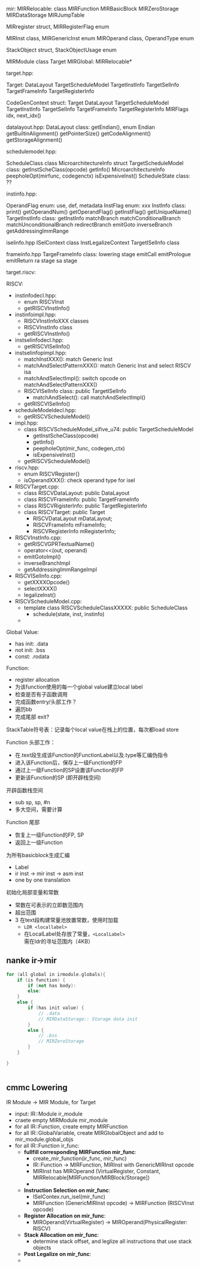 mir:
MIRRelocable: class
    MIRFunction
    MIRBasicBlock
    MIRZeroStorage
    MIRDataStorage
    MIRJumpTable

MIRregister struct, MIRRegisterFlag enum

MIRInst class, MIRGenericInst enum
    MIROperand class, OperandType enum
    

StackObject struct, StackObjectUsage enum

MIRModule class
    Target
    MIRGlobal: MIRRelocable*

target.hpp:

Target:
    DataLayout
    TargetScheduleModel
    TargetInstInfo
    TargetSelInfo
    TargetFrameInfo
    TargetRegisterInfo

CodeGenContext struct:
    Target
    DataLayout
    TargetScheduleModel
    TargetInstInfo
    TargetSelInfo
    TargetFrameInfo
    TargetRegisterInfo
    MIRFlags
    idx, next_idx()

datalayout.hpp:
DataLayout class:
    getEndian(), enum Endian
    getBuiltinAlignment()
    getPointerSize()
    getCodeAlignment()
    getStorageAlignment()

schedulemodel.hpp:

ScheduleClass class
MicroarchitectureInfo struct
TargetScheduleModel class:
    getInstScheClass(opcode)
    getInfo() MicroarchitectureInfo
    peepholeOpt(mirfunc, codegenctx)
    isExpensiveInst()
ScheduleState class:
    ??

instinfo.hpp:

OperandFlag enum: use, def, metadata
InstFlag enum: xxx
InstInfo class:
    print() 
    getOperandNum()
    getOperandFlag()
    getInstFlag()
    getUniqueName()
TargetInstInfo class:
    getInstInfo
    matchBranch
    matchConditionalBranch
    matchUnconditionalBranch
    redirectBranch
    emitGoto
    inverseBranch
    getAddressingImmRange

iselinfo.hpp
ISelContext class
InstLegalizeContext
TargetISelInfo class

frameinfo.hpp
TargeFrameInfo class:
    lowering stage
        emitCall
        emitPrologue
        emitReturn
    ra stage
    sa stage

target.riscv:


RISCV:
- instinfodecl.hpp:
  - enum RISCVInst
  - getRISCVInstInfo()
- instinfoimpl.hpp:
  - RISCVInstInfoXXX classes
  - RISCVInstInfo class 
  - getRISCVInstInfo()
- instselinfodecl.hpp:
  - getRISCVISelInfo()
- instselinfopimpl.hpp:
  - matchInstXXX(): match Generic Inst
  - matchAndSelectPatternXXX(): match Generic Inst and select RISCV isa
  - matchAndSelectImpl(): switch opcode on matchAndSelectPatternXXX()
  - RISCVISelInfo class: public TargetISelInfo
    - matchAndSelect(): call matchAndSelectImpl()
  - getRISCVISelInfo()
- scheduleModeldecl.hpp:
  - getRISCVScheduleModel()
- impl.hpp:
  - class RISCVScheduleModel_sifive_u74: public TargetScheduleModel
    - getInstScheClass(opcode)
    - getInfo()
    - peepholeOpt(mir_func, codegen_ctx)
    - isExpensiveInst()
  - getRISCVScheduleModel()
- riscv.hpp:
  - enum RISCVRegister{}
  - isOperandXXX(): check operand type for isel
- RISCVTarget.cpp:
  - class RISCVDataLayout: public DataLayout
  - class RISCVFrameInfo: public TargetFrameInfo
  - class RISCVRigisterInfo: public TargetRegisterInfo
  - class RISCVTarget: public Target
    - RISCVDataLayout mDataLayout;
    - RISCVFrameInfo mFrameInfo;
    - RISCVRegisterInfo mRegisterInfo;
- RISCVInstInfo.cpp:
  - getRISCVGPRTextualName()
  - operator<<(out, operand)
  - emitGotoImpl()
  - inverseBranchImpl
  - getAddressingImmRangeImpl
- RISCVISelInfo.cpp:
  - getXXXXOpcode()
  - selectXXXX()
  - legalizeInst()
- RISCVScheduleModel.cpp:
  - template class RISCVScheduleClassXXXXX: public ScheduleClass
    - schedule(state, inst, instinfo)
  - 
Global Value:

- has init: .data
- not init: .bss
- const: .rodata

Function:

- register allocation
- 为该function使用的每一个global value建立local label
- 检查是否有子函数调用
- 完成函数entry/头部工作？
- 遍历bb
- 完成尾部 exit?

StackTable符号表：记录每个local value在栈上的位置，每次都load store

Function 头部工作：
- 在.text段生成该Function的FunctionLabel以及.type等汇编伪指令
- 进入该Function后，保存上一级Function的FP
- 通过上一级Function的SP设置该Function的FP
- 更新该Function的SP (即开辟栈空间)

开辟函数栈空间
- sub sp, sp, #n
- 多大空间，需要计算

Function 尾部
- 恢复上一级Function的FP, SP
- 返回上一级Function

为所有basicblock生成汇编
- Label
- ir inst -> mir inst -> asm inst
- one by one translation

初始化局部变量和常数
- 常数在可表示的立即数范围内
- 超出范围
- 3 在text段构建常量池放置常数，使用时加载
  - `LDR <locallabel>`
  - 在LocalLabel处存放了常量，`<LocalLabel>` 需在ldr的寻址范围内（4KB）

## nanke ir->mir

```c++
for (all global in irmodule.globals){
    if (is function) {
        if (not has body): 
        else: 
    }
    else {
        if (has init value) {
            // .data
            // MIRDataStorage:: Storage data init
        }
        else {
            // .bss
            // MIRZeroStorage
        } 
    }

}
        
```

## cmmc Lowering

IR Module -> MIR Module, for Target
- input: IR::Module ir_module
- craete empty MIRModule mir_module
- for all IR::Function, create empty MIRFunction
- for all IR::GlobalVariable, create MIRGlobalObject and add to mir_module.global_objs
- for all IR::Function ir_func:
  - **fullfill corresponding MIRFunction mir_func**: 
    - create_mir_function(ir_func, mir_func)
    - IR::Function -> MIRFunction, MIRInst with GenericMIRInst opcode
    - MIRInst has MIROperand (VirtualRegister, Constant, MIRRelocable[MIRFunction/MIRBlock/Storage])
    - 
  - **Instruction Selection on mir_func**:
    - ISelContex.run_isel(mir_func)
    - MIRFunction (GenericMIRInst opcode) -> MIRFunction (RISCVInst opcode)
  - **Register Allocation on mir_func**:
    - MIROperand(VirtualRegister) -> MIROperand(PhysicalRegister: RISCV)
  - **Stack Allocation on mir_func**:
    - determine stack offset, and leglize all instructions that use stack objects
  - **Post Legalize on mir_func**: 
  - 